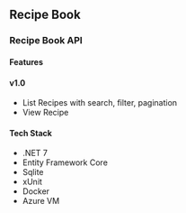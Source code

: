 ## Recipe Book

### Recipe Book API

#### Features

#### v1.0
- List Recipes with search, filter, pagination
- View Recipe


#### Tech Stack
- .NET 7
- Entity Framework Core
- Sqlite
- xUnit
- Docker
- Azure VM